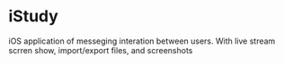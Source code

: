 # iStudy

iOS application of messeging interation between users. With live stream scrren show, import/export files, and screenshots
